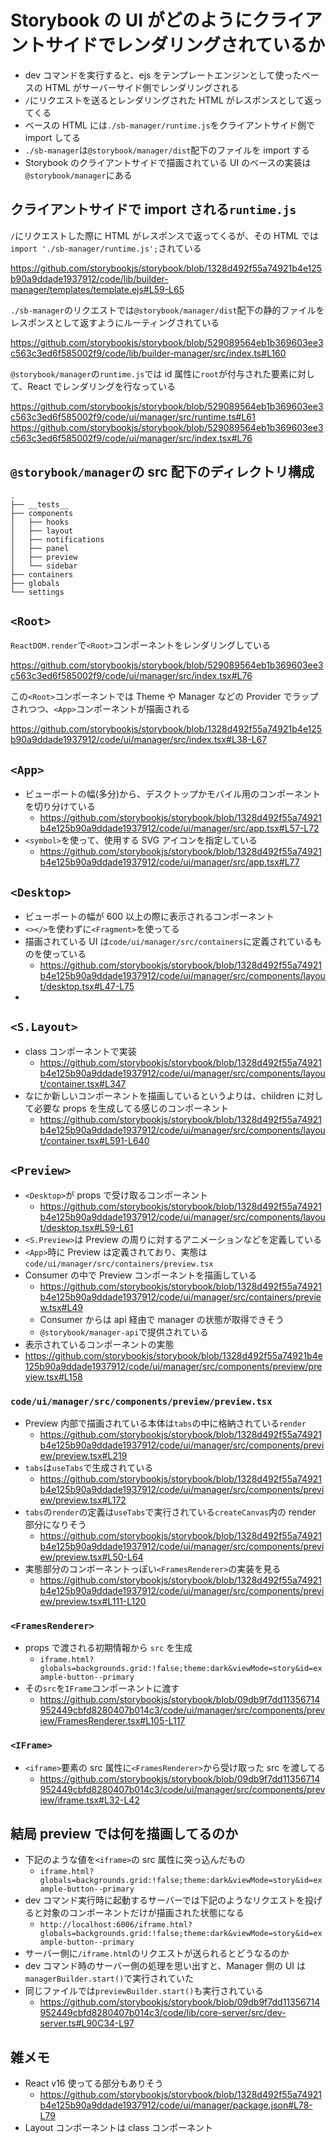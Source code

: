 # Storybook の UI がどのようにクライアントサイドでレンダリングされているか

- dev コマンドを実行すると、ejs をテンプレートエンジンとして使ったベースの HTML がサーバーサイド側でレンダリングされる
- `/`にリクエストを送るとレンダリングされた HTML がレスポンスとして返ってくる
- ベースの HTML には`./sb-manager/runtime.js`をクライアントサイド側で import してる
- `./sb-manager`は`@storybook/manager/dist`配下のファイルを import する
- Storybook のクライアントサイドで描画されている UI のベースの実装は`@storybook/manager`にある

## クライアントサイドで import される`runtime.js`

`/`にリクエストした際に HTML がレスポンスで返ってくるが、その HTML では`import './sb-manager/runtime.js';`されている

https://github.com/storybookjs/storybook/blob/1328d492f55a74921b4e125b90a9ddade1937912/code/lib/builder-manager/templates/template.ejs#L59-L65

`./sb-manager`のリクエストでは`@storybook/manager/dist`配下の静的ファイルをレスポンスとして返すようにルーティングされている

https://github.com/storybookjs/storybook/blob/529089564eb1b369603ee3c563c3ed6f585002f9/code/lib/builder-manager/src/index.ts#L160

`@storybook/manager`の`runtime.js`では id 属性に`root`が付与された要素に対して、React でレンダリングを行なっている

https://github.com/storybookjs/storybook/blob/529089564eb1b369603ee3c563c3ed6f585002f9/code/ui/manager/src/runtime.ts#L61
https://github.com/storybookjs/storybook/blob/529089564eb1b369603ee3c563c3ed6f585002f9/code/ui/manager/src/index.tsx#L76

## `@storybook/manager`の src 配下のディレクトリ構成

```
.
├── __tests__
├── components
│   ├── hooks
│   ├── layout
│   ├── notifications
│   ├── panel
│   ├── preview
│   └── sidebar
├── containers
├── globals
└── settings
```

## `<Root>`

`ReactDOM.render`で`<Root>`コンポーネントをレンダリングしている

https://github.com/storybookjs/storybook/blob/529089564eb1b369603ee3c563c3ed6f585002f9/code/ui/manager/src/index.tsx#L76

この`<Root>`コンポーネントでは Theme や Manager などの Provider でラップされつつ、`<App>`コンポーネントが描画される

https://github.com/storybookjs/storybook/blob/1328d492f55a74921b4e125b90a9ddade1937912/code/ui/manager/src/index.tsx#L38-L67

## `<App>`

- ビューポートの幅(多分)から、デスクトップかモバイル用のコンポーネントを切り分けている
  - https://github.com/storybookjs/storybook/blob/1328d492f55a74921b4e125b90a9ddade1937912/code/ui/manager/src/app.tsx#L57-L72
- `<symbol>`を使って、使用する SVG アイコンを指定している
  - https://github.com/storybookjs/storybook/blob/1328d492f55a74921b4e125b90a9ddade1937912/code/ui/manager/src/app.tsx#L77

## `<Desktop>`

- ビューポートの幅が 600 以上の際に表示されるコンポーネント
- `<></>`を使わずに`<Fragment>`を使ってる
- 描画されている UI は`code/ui/manager/src/containers`に定義されているものを使っている
  - https://github.com/storybookjs/storybook/blob/1328d492f55a74921b4e125b90a9ddade1937912/code/ui/manager/src/components/layout/desktop.tsx#L47-L75
-

## `<S.Layout>`

- class コンポーネントで実装
  - https://github.com/storybookjs/storybook/blob/1328d492f55a74921b4e125b90a9ddade1937912/code/ui/manager/src/components/layout/container.tsx#L347
- なにか新しいコンポーネントを描画しているというよりは、children に対して必要な props を生成してる感じのコンポーネント
  - https://github.com/storybookjs/storybook/blob/1328d492f55a74921b4e125b90a9ddade1937912/code/ui/manager/src/components/layout/container.tsx#L591-L640

## `<Preview>`

- `<Desktop>`が props で受け取るコンポーネント
  - https://github.com/storybookjs/storybook/blob/1328d492f55a74921b4e125b90a9ddade1937912/code/ui/manager/src/components/layout/desktop.tsx#L59-L61
- `<S.Preview>`は Preview の周りに対するアニメーションなどを定義している
- `<App>`時に Preview は定義されており、実態は`code/ui/manager/src/containers/preview.tsx`
- Consumer の中で Preview コンポーネントを描画している
  - https://github.com/storybookjs/storybook/blob/1328d492f55a74921b4e125b90a9ddade1937912/code/ui/manager/src/containers/preview.tsx#L49
  - Consumer からは api 経由で manager の状態が取得できそう
  - `@storybook/manager-api`で提供されている
- 表示されているコンポーネントの実態
- https://github.com/storybookjs/storybook/blob/1328d492f55a74921b4e125b90a9ddade1937912/code/ui/manager/src/components/preview/preview.tsx#L158

### `code/ui/manager/src/components/preview/preview.tsx`

- Preview 内部で描画されている本体は`tabs`の中に格納されている`render`
  - https://github.com/storybookjs/storybook/blob/1328d492f55a74921b4e125b90a9ddade1937912/code/ui/manager/src/components/preview/preview.tsx#L219
- `tabs`は`useTabs`で生成されている
  - https://github.com/storybookjs/storybook/blob/1328d492f55a74921b4e125b90a9ddade1937912/code/ui/manager/src/components/preview/preview.tsx#L172
- `tabs`の`render`の定義は`useTabs`で実行されている`createCanvas`内の render 部分になりそう
  - https://github.com/storybookjs/storybook/blob/1328d492f55a74921b4e125b90a9ddade1937912/code/ui/manager/src/components/preview/preview.tsx#L50-L64
- 実態部分のコンポーネントっぽい`<FramesRenderer>`の実装を見る
  - https://github.com/storybookjs/storybook/blob/1328d492f55a74921b4e125b90a9ddade1937912/code/ui/manager/src/components/preview/preview.tsx#L111-L120

### `<FramesRenderer>`

- props で渡される初期情報から `src` を生成
  - `iframe.html?globals=backgrounds.grid:!false;theme:dark&viewMode=story&id=example-button--primary`
- その`src`を`IFrame`コンポーネントに渡す
  - https://github.com/storybookjs/storybook/blob/09db9f7dd11356714952449cbfd8280407b014c3/code/ui/manager/src/components/preview/FramesRenderer.tsx#L105-L117

### `<IFrame>`

- `<iframe>`要素の src 属性に`<FramesRenderer>`から受け取った src を渡してる
  - https://github.com/storybookjs/storybook/blob/09db9f7dd11356714952449cbfd8280407b014c3/code/ui/manager/src/components/preview/iframe.tsx#L32-L42

## 結局 preview では何を描画してるのか

- 下記のような値を`<iframe>`の src 属性に突っ込んだもの
  - `iframe.html?globals=backgrounds.grid:!false;theme:dark&viewMode=story&id=example-button--primary`
- dev コマンド実行時に起動するサーバーでは下記のようなリクエストを投げると対象のコンポーネントだけが描画された状態になる
  - `http://localhost:6006/iframe.html?globals=backgrounds.grid:!false;theme:dark&viewMode=story&id=example-button--primary`
- サーバー側に`/iframe.html`のリクエストが送られるとどうなるのか
- dev コマンド時のサーバー側の処理を思い出すと、Manager 側の UI は`managerBuilder.start()`で実行されていた
- 同じファイルでは`previewBuilder.start()`も実行されている
  - https://github.com/storybookjs/storybook/blob/09db9f7dd11356714952449cbfd8280407b014c3/code/lib/core-server/src/dev-server.ts#L90C34-L97

## 雑メモ

- React v16 使ってる部分もありそう
  - https://github.com/storybookjs/storybook/blob/1328d492f55a74921b4e125b90a9ddade1937912/code/ui/manager/package.json#L78-L79
- Layout コンポーネントは class コンポーネント
